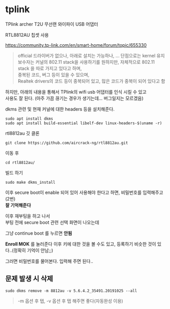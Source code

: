 # tplink

TPlink archer T2U 무선랜 와이파이 USB 어댑터   

RTL8812AU 칩셋 사용

https://community.tp-link.com/en/smart-home/forum/topic/655330

> official 드라이버가 없으나, 아래로 설치는 가능하나, ... 
단점으로는 kernel 유지보수자는 커널의 802.11 stack을 사용하기를 원하지만, 자체적으로 802.11 stack 을 따로 가지고 있다고 하며,     
중복된 코드, 버그 등이 있을 수 있으며,   
Realtek drivers의 코드 등이 중복되어 있고, 많은 코드가 중복이 되어 있다고 함   

하지만, 아래의 내용을 통해서 TPlink의 wifi usb 어댑터를 인식 시킬 수 있고   
사용도 잘 된다. 
(아주 가끔 끊기는 경우가 생기는데... 버그일지는 모르겠음)  

dkms 관련 및 현재 커널에 대한 headers 등을 설치해준다.  

```
sudo apt install dkms
sudo apt install build-essential libelf-dev linux-headers-$(uname -r)
```

rtl8812au 깃 클론
```
git clone https://github.com/aircrack-ng/rtl8812au.git
```

이동 후 
```
cd rtl8812au/
```

빌드 하기
```
sudo make dkms_install 
```

이후 secure boot이 enable 되어 있어 사용해야 한다고 하면, 비밀번호를 입력해주고 (2번)  
**잘 기억해준다**

이후 재부팅을 하고 나서  
부팅 전에 secure boot 관련 선택 화면이 나오는데 

그냥 continue boot 를 누르면 **안됨**  

**Enroll MOK** 를 눌러준다 
이후 키에 대한 것을 볼 수도 있고, 등록하기 비슷한 것이 있다..(정확히 기억이 안남;;)  

그러면 비밀번호를 물어본다. 입력해 주면 된다..


## 문제 발생 시 삭제 
```
sudo dkms remove -m 8812au -v 5.6.4.2_35491.20191025 --all
```

> -m 옵션 후 탭, -v 옵션 후 탭 해주면 좋다(자동완성 이용)


